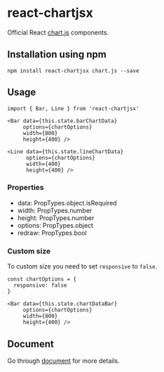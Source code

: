 
# react-chartjsx

Official React [chart.js](http://www.chartjs.org) components.

## Installation using npm

```
npm install react-chartjsx chart.js --save
```

## Usage

```
import { Bar, Line } from 'react-chartjsx'

<Bar data={this.state.barChartData} 
     options={chartOptions} 
     width={800} 
     height={400} />

<Line data={this.state.lineChartData} 
      options={chartOptions} 
      width={400} 
      height={400} />
```

### Properties

* data: PropTypes.object.isRequired
* width: PropTypes.number
* height: PropTypes.number
* options: PropTypes.object
* redraw: PropTypes.bool

### Custom size

To custom size you need to set `responsive` to `false`.

```
const chartOptions = {
  responsive: false
}

<Bar data={this.state.chartDataBar} 
     options={chartOptions} 
     width={800} 
     height={400} />
```

## Document

Go through [document](https://github.com/codefacebook/react-chartjsx "Github") for more details.